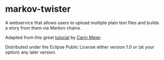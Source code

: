 # markov-twister

A webservice that allows users to upload multiple plain text files
and builds a story from them via Markov chains.

Adapted from this great [tutorial][tutorial-link] 
by [Carin Meier][Carin's blog link].

Distributed under the Eclipse Public License either version 1.0 or (at
your option) any later version.

[tutorial-link]: https://howistart.org/posts/clojure/1
[Carin's blog link]: http://gigasquidsoftware.com/
